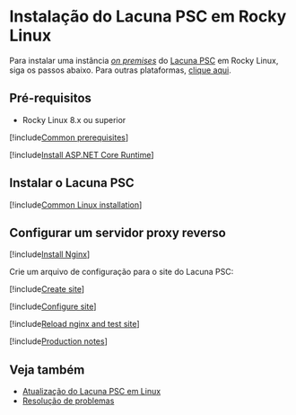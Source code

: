 ﻿# Instalação do Lacuna PSC em Rocky Linux

Para instalar uma instância [*on premises*](../index.md) do [Lacuna PSC](../../index.md) em Rocky Linux, siga os passos abaixo. Para outras plataformas, [clique aqui](../index.md).

## Pré-requisitos

* Rocky Linux 8.x ou superior

[!include[Common prerequisites](../includes/common-requisites.md)]

[!include[Install ASP.NET Core Runtime](../../../includes/linux/rocky/install-aspnetcore-60.md)]

<!--
[!include[Install dependencies](../../../includes/linux/ubuntu/install-dependencies.md)]
-->

## Instalar o Lacuna PSC

[!include[Common Linux installation](includes/common-linux-install.md)]

## Configurar um servidor proxy reverso

[!include[Install Nginx](../../../includes/linux/rocky/install-nginx.md)]

Crie um arquivo de configuração para o site do Lacuna PSC:

[!include[Create site](../../../../../includes/psc/rocky/create-site.md)]

[!include[Configure site](includes/configure-site.md)]

[!include[Reload nginx and test site](includes/reload-and-test.md)]

[!include[Production notes](../includes/production-notes.md)]

## Veja também

* [Atualização do Lacuna PSC em Linux](update.md)
* [Resolução de problemas](troubleshoot/index.md)
